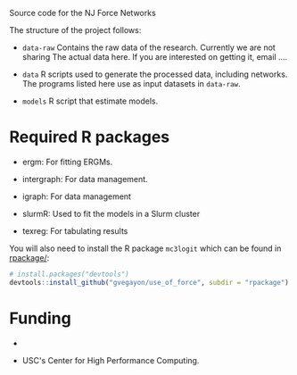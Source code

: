 Source code for the NJ Force Networks

The structure of the project follows:

- `data-raw` Contains the raw data of the research. Currently we are not sharing
  The actual data here. If you are interested on getting it, email ....

- `data` R scripts used to generate the processed data, including networks.
  The programs listed here use as input datasets in `data-raw`.

- `models` R script that estimate models.

# Required R packages

- ergm: For fitting ERGMs.

- intergraph: For data management.

- igraph: For data management

- slurmR: Used to fit the models in a Slurm cluster

- texreg: For tabulating results

You will also need to install the R package `mc3logit` which can be found in [rpackage/](rpackage):

``` r
# install.packages("devtools")
devtools::install_github("gvegayon/use_of_force", subdir = "rpackage")
```

# Funding

-

- USC's Center for High Performance Computing.


